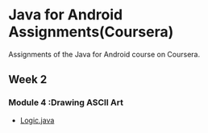 # Java for Android Assignments(Coursera)
Assignments of the Java for Android course on Coursera.


## Week 2
### Module 4 :Drawing ASCII Art
* [Logic.java](https://github.com/jayesh-srivastava/java-for-android-coursera/blob/master/m4-assignments-diamond-sizes-skeleton/app/src/main/java/mooc/vandy/java4android/diamonds/logic/Logic.java)
